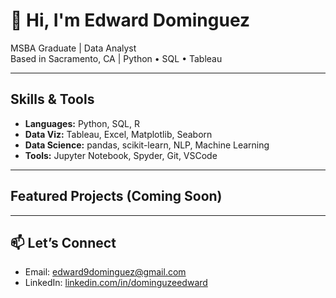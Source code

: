 # 👋 Hi, I'm Edward Dominguez

MSBA Graduate | Data Analyst  
Based in Sacramento, CA | Python • SQL • Tableau  

---

## Skills & Tools  
- **Languages:** Python, SQL, R  
- **Data Viz:** Tableau, Excel, Matplotlib, Seaborn  
- **Data Science:** pandas, scikit-learn, NLP, Machine Learning  
- **Tools:** Jupyter Notebook, Spyder, Git, VSCode

---

## Featured Projects (Coming Soon)


---

## 📫 Let’s Connect
- Email: edward9dominguez@gmail.com  
- LinkedIn: [linkedin.com/in/dominguzeedward](https://www.linkedin.com/in/dominguezedward)

